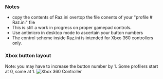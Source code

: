 ### Notes

* copy the contents of Raz.ini overtop the file conents of your "profile # Raz.ini" file
* This is still a work in progress on proper gamepad controls.
* Use antimicro in desktop mode to ascertain your button numbers
* The control scheme inside Raz.ini is intended for Xbxo 360 controllers only.

### Xbox button layout
Note: you may have to increase the button number by 1. Some profilers start at 0, some at 1.
![Xbox 360 Controller](http://www.libregeek.org/wp-content/uploads/2014/04/xbox-controller-mapping.jpg)

